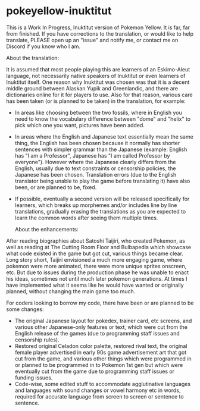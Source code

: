 # pokeyellow-inuktitut

 This is a Work In Progress, Inuktitut version of Pokemon Yellow. It is far, far from finished. If you have corrections to the translation, or would like to help translate, PLEASE open up an "issue" and notify me, or contact me on Discord if you know who I am.

About the translation:

It is assumed that most people playing this are learners of an Eskimo-Aleut language, not necessarily native speakers of Inuktitut or even learners of Inuktitut itself. One reason why Inuktitut was chosen was that it is a decent middle ground between Alaskan Yupik and Greenlandic, and there are dictionaries online for it for players to use. Also for that reason, various care has been taken (or is planned to be taken) in the translation, for example:

- In areas like choosing between the two fossils, where in English you need to know the vocabulary difference between "dome" and "helix" to pick which one you want, pictures have been added.

- In areas where the English and Japanese text essentially mean the same thing, the English has been chosen because it normally has shorter sentences with simpler grammar than the Japanese (example: English has "I am a Professor", Japanese has "I am called Professor by everyone"). However where the Japanese clearly differs from the English, usually due to text constraints or censorship policies, the Japanese has been chosen. Translation errors (due to the English translator being unable to play the game before translating it) have also been, or are planned to be, fixed.

- If possible, eventually a second version will be released specifically for learners, which breaks up morphemes and/or includes line by line translations, gradually erasing the translations as you are expected to learn the common words after seeing them multiple times.

  About the enhancements:

After reading biographies about Satoshi Taijiri, who created Pokemon, as well as reading at The Cutting Room Floor and Bulbapedia which showcase what code existed in the game but got cut, various things became clear. Long story short, Taijiri envisioned a much more engaging game, where pokemon were more animated, there were more unique sprites onscreen, etc. But due to issues during the production phase he was unable to enact his ideas, sometimes not until much later pokemon generations. At times I have implemented what it seems like he would have wanted or originally planned, without changing the main game too much.
 
 For coders looking to borrow my code, there have been or are planned to be some changes:

- The original Japanese layout for pokedex, trainer card, etc screens, and various other Japanese-only features or text, which were cut from the English release of the games (due to programming staff issues and censorship rules).
- Restored original Celadon color palette, restored rival text, the original female player advertised in early 90s game advertisement art that got cut from the game, and various other things which were programmed in or planned to be programmed in to Pokemon 1st gen but which were eventually cut from the game due to programming staff issues or funding issues.
- Code-wise, some edited stuff to accommodate agglutinative languages and languages with sound changes or vowel harmony etc in words, required for accurate language from screen to screen or sentence to sentence.
